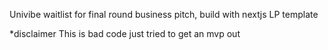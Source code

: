 
Univibe waitlist for final round business pitch, build with nextjs LP template


*disclaimer This is bad code just tried to get an mvp out